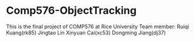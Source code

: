 # Comp576-ObjectTracking
This is the final project of COMP576 at Rice University
Team member:
Ruiqi Kuang(rk85)
Jingtao Lin
Xinyuan Cai(xc53)
Dongming Jiang(dj37)
